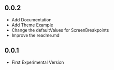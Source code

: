 ## 0.0.2

* Add Documentation
* Add Theme Example
* Change the defaultValues for ScreenBreakpoints
* Improve the readme.md


## 0.0.1

* First Experimental Version
